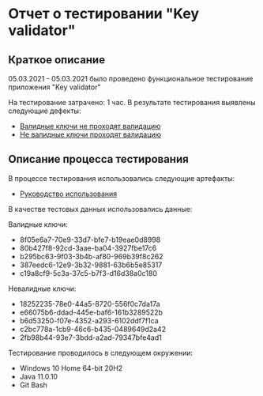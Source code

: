 # Отчет о тестировании "Key validator"

## Краткое описание
05.03.2021 - 05.03.2021 было проведено функциональное тестирование приложения "Key validator"

На тестирование затрачено: 1 час.
В результате тестирования выявлены следующие дефекты:
* [Валидные ключи не проходят валидацию](https://github.com/Slaywerz/Key-Validator/issues/1)
* [Не валидные ключи проходят валидацию](https://github.com/Slaywerz/Key-Validator/issues/2)

## Описание процесса тестирования
В процессе тестирования использовались следующие артефакты:
*  [Руководство использования](https://github.com/netology-code/javaqa-homeworks/blob/master/intro/user-manual.md)

В качестве тестовых данных использовались данные:

Валидные ключи:

* 8f05e6a7-70e9-33d7-bfe7-b19eae0d8998
* 80b427f8-92cd-3aae-ba04-3927fbe17c6
* b295bc63-9f03-3b4b-af80-969b39f8c262
* 387eedc6-12e9-3b32-9881-63b6b5e85317
* c19a8cf9-5c3a-37c5-b7f3-d16d38a0c180

Невалидные ключи:
* 18252235-78e0-44a5-8720-556f0c7da17a
* e66075b6-ddad-445e-baf6-161b3289522b
* b6d53250-f07e-4352-a293-6102ddf7f1ca
* c2bc778a-1cb9-46c6-b435-0489649d2a42
* 2fb98b44-93e7-3bdd-a2ad-79347bfe4ad1

Тестирование проводилось в следующем окружении:
* Windows 10 Home 64-bit 20H2
* Java 11.0.10
* Git Bash